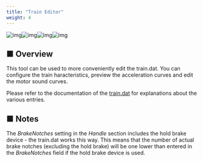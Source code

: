 ```yaml
---
title: "Train Editor"
weight: 4
---
```


![img](/images/tool_traineditor_screenshot_1.png)![img](/images/tool_traineditor_screenshot_2.png)![img](/images/tool_traineditor_screenshot_3.png)![img](/images/tool_traineditor_screenshot_4.png)

## ■ Overview

This tool can be used to more conveniently edit the train.dat. You can configure the train haracteristics, preview the acceleration curves and edit the motor sound curves.

Please refer to the documentation of the [train.dat](/trains/train_dat.html) for explanations about the various entries.

## ■ Notes

The *BrakeNotches* setting in the *Handle* section includes the hold brake device - the train.dat works this way. This means that the number of actual brake notches (excluding the hold brake) will be one lower than entered in the *BrakeNotches* field if the hold brake device is used.